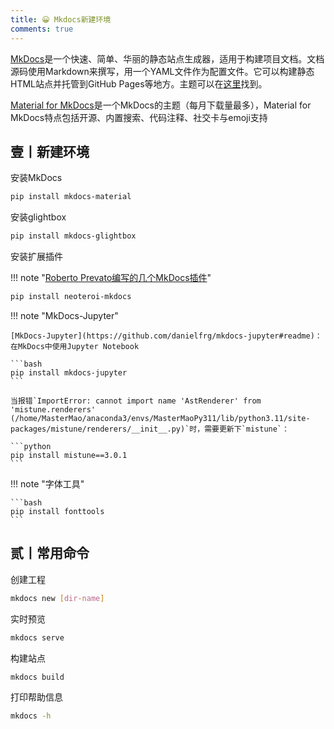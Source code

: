 ```yaml
---
title: 😀 Mkdocs新建环境
comments: true
---
```


[MkDocs](https://www.mkdocs.org/)是一个快速、简单、华丽的静态站点生成器，适用于构建项目文档。文档源码使用Markdown来撰写，用一个YAML文件作为配置文件。它可以构建静态HTML站点并托管到GitHub Pages等地方。主题可以在[这里](https://github.com/mkdocs/mkdocs/wiki/MkDocs-Themes)找到。

[Material for MkDocs](https://squidfunk.github.io/mkdocs-material/)是一个MkDocs的主题（每月下载量最多），Material for MkDocs特点包括开源、内置搜索、代码注释、社交卡与emoji支持

## 壹丨新建环境

安装MkDocs

```bash
pip install mkdocs-material
```

安装glightbox

```bash
pip install mkdocs-glightbox
```

安装扩展插件

!!! note "[Roberto Prevato编写的几个MkDocs插件](https://www.neoteroi.dev/mkdocs-plugins/)"

```bash
pip install neoteroi-mkdocs
```

!!! note "MkDocs-Jupyter"

    [MkDocs-Jupyter](https://github.com/danielfrg/mkdocs-jupyter#readme)：在MkDocs中使用Jupyter Notebook
    
    ```bash
    pip install mkdocs-jupyter
    ```
    
    当报错`ImportError: cannot import name 'AstRenderer' from 'mistune.renderers' (/home/MasterMao/anaconda3/envs/MasterMaoPy311/lib/python3.11/site-packages/mistune/renderers/__init__.py)`时，需要更新下`mistune`：
    
    ```python
    pip install mistune==3.0.1
    ```

!!! note "字体工具"
	
    ```bash
    pip install fonttools
    ```

## 贰丨常用命令

创建工程
```bash
mkdocs new [dir-name]
```
实时预览
```bash
mkdocs serve
```
构建站点
```bash
mkdocs build
```
打印帮助信息
```bash
mkdocs -h
```